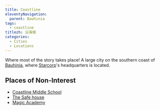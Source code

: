 ```yaml
---
title: Coastline
eleventyNavigation:
  parent: Bauhinia
tags:
  - coastline
titlezh: 沿海城
categories:
  - Cities
  - Locations
---
```


Where most of the story takes place! A large city on the southern coast of [Bauhinia](/world/bauhinia/), where [Starcorp](../starcorp/)'s headquarters is located.

## Places of Non-Interest

- [Coastline Middle School](/world/bauhinia/cms/)
- [The Safe house](/world/bauhinia/safe-house/)
- [Magic Academy](/world/bauhinia/magic-academy/)

